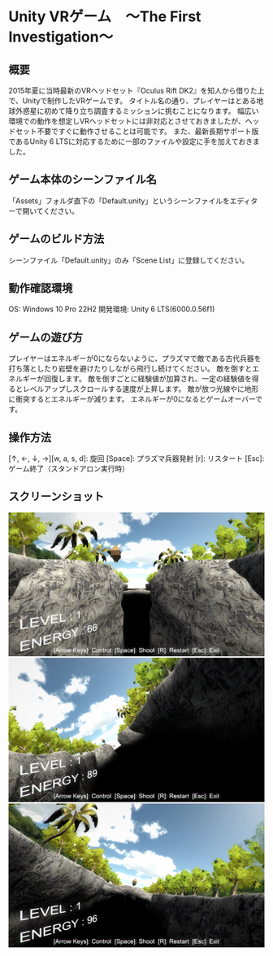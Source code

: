 # Unity VRゲーム　～The First Investigation～

## 概要
2015年夏に当時最新のVRヘッドセット『Oculus Rift DK2』を知人から借りた上で、Unityで制作したVRゲームです。
タイトル名の通り、プレイヤーはとある地球外惑星に初めて降り立ち調査するミッションに挑むことになります。
幅広い環境での動作を想定しVRヘッドセットには非対応とさせておきましたが、ヘッドセット不要ですぐに動作させることは可能です。
また、最新長期サポート版であるUnity 6 LTSに対応するために一部のファイルや設定に手を加えておきました。

## ゲーム本体のシーンファイル名
「Assets」フォルダ直下の「Default.unity」というシーンファイルをエディターで開いてください。

## ゲームのビルド方法
シーンファイル「Default.unity」のみ「Scene List」に登録してください。

## 動作確認環境
OS: Windows 10 Pro 22H2
開発環境: Unity 6 LTS(6000.0.56f1)

## ゲームの遊び方
プレイヤーはエネルギーが0にならないように、プラズマで敵である古代兵器を打ち落としたり岩壁を避けたりしながら飛行し続けてください。
敵を倒すとエネルギーが回復します。
敵を倒すごとに経験値が加算され、一定の経験値を得るとレベルアップしスクロールする速度が上昇します。
敵が放つ光線やに地形に衝突するとエネルギーが減ります。
エネルギーが0になるとゲームオーバーです。

## 操作方法
[↑, ←, ↓, →][w, a, s, d]: 旋回
[Space]: プラズマ兵器発射
[r]: リスタート
[Esc]: ゲーム終了（スタンドアロン実行時）

## スクリーンショット
![screenshot1](Screenshots/Scr1.png)
![screenshot2](Screenshots/Scr2.png)
![screenshot3](Screenshots/Scr3.png)